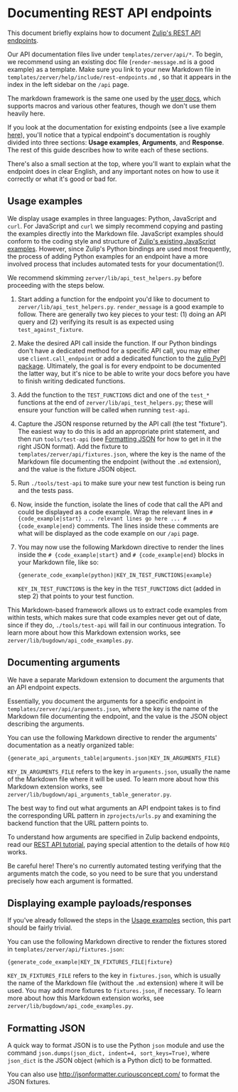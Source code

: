 # Documenting REST API endpoints

This document briefly explains how to document
[Zulip's REST API endpoints](https://zulipchat.com/api/rest).

Our API documentation files live under `templates/zerver/api/*`. To
begin, we recommend using an existing doc file (`render-message.md` is
a good example) as a template. Make sure you link to your new Markdown
file in `templates/zerver/help/include/rest-endpoints.md` , so that it appears
in the index in the left sidebar on the `/api` page.

The markdown framework is the same one used by the
[user docs](../subsystems/user-docs.html), which supports macros and
various other features, though we don't use them heavily here.

If you look at the documentation for existing endpoints (see a live
example [here](https://zulipchat.com/api/render-message)), you'll
notice that a typical endpoint's documentation is roughly divided into
three sections: **Usage examples**, **Arguments**, and
**Response**. The rest of this guide describes how to write each of
these sections.

There's also a small section at the top, where you'll want to explain
what the endpoint does in clear English, and any important notes on
how to use it correctly or what it's good or bad for.

## Usage examples

We display usage examples in three languages: Python, JavaScript and `curl`.
For JavaScript and `curl` we simply recommend copying and pasting the examples
directly into the Markdown file. JavaScript examples should conform to the
coding style and structure of [Zulip's existing JavaScript examples][1].
However, since Zulip's Python bindings are used most frequently, the process
of adding Python examples for an endpoint have a more involved process
that includes automated tests for your documentation(!).

[1]: https://github.com/zulip/zulip-js/tree/master/examples

We recommend skimming `zerver/lib/api_test_helpers.py` before proceeding with the
steps below.

1. Start adding a function for the endpoint you'd like to document to
   `zerver/lib/api_test_helpers.py`. `render_message` is a good
   example to follow.  There are generally two key pieces to your
   test: (1) doing an API query and (2) verifying its result is
   as expected using `test_against_fixture`.

1. Make the desired API call inside the function. If our Python bindings don't
   have a dedicated method for a specific API call, you may either use
   `client.call_endpoint` or add a dedicated function to the
   [zulip PyPI package](https://github.com/zulip/python-zulip-api/tree/master/zulip).
   Ultimately, the goal is for every endpoint to be documented the
   latter way, but it's nice to be able to write your docs before you
   have to finish writing dedicated functions.

1. Add the function to the `TEST_FUNCTIONS` dict and one of the
   `test_*` functions at the end of `zerver/lib/api_test_helpers.py`;
   these will ensure your function will be called when running `test-api`.

1. Capture the JSON response returned by the API call (the test
   "fixture").  The easiest way to do this is add an appropriate print
   statement, and then run `tools/test-api` (see
   [Formatting JSON](#formatting-json) for how to get in it the right
   JSON format).  Add the fixture to
   `templates/zerver/api/fixtures.json`, where the key is the name of
   the Markdown file documenting the endpoint (without the `.md`
   extension), and the value is the fixture JSON object.

1. Run `./tools/test-api` to make sure your new test function is being
   run and the tests pass.

1. Now, inside the function, isolate the lines of code that call the API and could
   be displayed as a code example. Wrap the relevant lines in
   `# {code_example|start} ... relevant lines go here ... # {code_example|end}`
   comments. The lines inside these comments are what will be displayed as the
   code example on our `/api` page.

1. You may now use the following Markdown directive to render the lines inside the
   `# {code_example|start}` and `# {code_example|end}` blocks in your Markdown file,
   like so:

    ```
    {generate_code_example(python)|KEY_IN_TEST_FUNCTIONS|example}
    ```

    `KEY_IN_TEST_FUNCTIONS` is the key in the `TEST_FUNCTIONS` dict (added in step 2)
    that points to your test function.

This Markdown-based framework allows us to extract code examples from
within tests, which makes sure that code examples never get out of
date, since if they do, `./tools/test-api` will fail in our continuous
integration. To learn more about how this Markdown extension works,
see `zerver/lib/bugdown/api_code_examples.py`.

## Documenting arguments

We have a separate Markdown extension to document the arguments that
an API endpoint expects.

Essentially, you document the arguments for a specific endpoint in
`templates/zerver/api/arguments.json`, where the key is the name of the
Markdown file documenting the endpoint, and the value is the JSON object
describing the arguments.

You can use the following Markdown directive to render the arguments'
documentation as a neatly organized table:

```
{generate_api_arguments_table|arguments.json|KEY_IN_ARGUMENTS_FILE}
```

`KEY_IN_ARGUMENTS_FILE` refers to the key in `arguments.json`, usually
the name of the Markdown file where it will be used. To learn more about
how this Markdown extension works, see
`zerver/lib/bugdown/api_arguments_table_generator.py`.

The best way to find out what arguments an API endpoint takes is to
find the corresponding URL pattern in `zprojects/urls.py` and examining
the backend function that the URL pattern points to.

To understand how arguments are specified in Zulip backend endpoints,
read our [REST API tutorial][rest-api-tutorial], paying special
attention to the details of how `REQ` works.

[rest-api-tutorial]: ../tutorials/writing-views.html#writing-api-rest-endpoints

Be careful here!  There's no currently automated testing verifying
that the arguments match the code, so you need to be sure that you
understand precisely how each argument is formatted.

## Displaying example payloads/responses

If you've already followed the steps in the [Usage examples](#usage-examples)
section, this part should be fairly trivial.

You can use the following Markdown directive to render the fixtures stored
in `templates/zerver/api/fixtures.json`:

```
{generate_code_example|KEY_IN_FIXTURES_FILE|fixture}
```

`KEY_IN_FIXTURES_FILE` refers to the key in `fixtures.json`, which is
usually the name of the Markdown file (without the `.md` extension) where
it will be used. You may add more fixtures to `fixtures.json`, if necessary.
To learn more about how this Markdown extension works, see
`zerver/lib/bugdown/api_code_examples.py`.

## Formatting JSON

A quick way to format JSON is to use the Python `json` module and use the command
`json.dumps(json_dict, indent=4, sort_keys=True)`, where `json_dict` is the JSON
object (which is a Python dict) to be formatted.

You can also use <http://jsonformatter.curiousconcept.com/> to format the JSON
fixtures.
